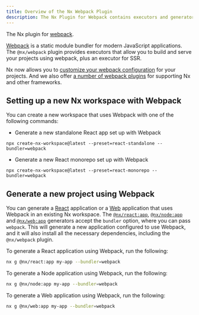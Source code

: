 ```yaml
---
title: Overview of the Nx Webpack Plugin
description: The Nx Plugin for Webpack contains executors and generators that support building applications using Webpack.
---
```


The Nx plugin for [webpack](https://webpack.js.org/).

[Webpack](https://webpack.js.org/) is a static module bundler for modern JavaScript applications. The `@nx/webpack` plugin provides executors that allow you to build and serve your projects using webpack, plus an executor for SSR.

Nx now allows you to [customize your webpack configuration](/recipes/webpack/webpack-config-setup) for your projects. And we also offer [a number of webpack plugins](/recipes/webpack/webpack-plugins) for supporting Nx and other frameworks.

## Setting up a new Nx workspace with Webpack

You can create a new workspace that uses Webpack with one of the following commands:

- Generate a new standalone React app set up with Webpack

```shell
npx create-nx-workspace@latest --preset=react-standalone --bundler=webpack
```

- Generate a new React monorepo set up with Webpack

```shell
npx create-nx-workspace@latest --preset=react-monorepo --bundler=webpack
```

## Generate a new project using Webpack

You can generate a [React](/nx-api/react) application or a [Web](/nx-api/web) application that uses Webpack in an existing Nx workspace. The [`@nx/react:app`](/nx-api/react/generators/application), [`@nx/node:app`](/nx-api/node/generators/application) and [`@nx/web:app`](/nx-api/web/generators/application) generators accept the `bundler` option, where you can pass `webpack`. This will generate a new application configured to use Webpack, and it will also install all the necessary dependencies, including the `@nx/webpack` plugin.

To generate a React application using Webpack, run the following:

```bash
nx g @nx/react:app my-app --bundler=webpack
```

To generate a Node application using Webpack, run the following:

```bash
nx g @nx/node:app my-app --bundler=webpack
```

To generate a Web application using Webpack, run the following:

```bash
nx g @nx/web:app my-app --bundler=webpack
```
